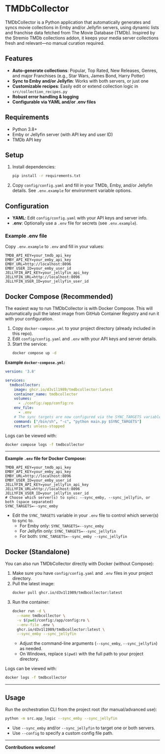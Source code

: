 # TMDbCollector

TMDbCollector is a Python application that automatically generates and syncs movie collections in Emby and/or Jellyfin servers, using dynamic lists and franchise data fetched from The Movie Database (TMDb). Inspired by the Stremio TMDb collections addon, it keeps your media server collections fresh and relevant—no manual curation required.

## Features
- **Auto-generate collections**: Popular, Top Rated, New Releases, Genres, and major Franchises (e.g., Star Wars, James Bond, Harry Potter)
- **Sync to Emby and/or Jellyfin**: Works with both servers, or just one
- **Customizable recipes**: Easily edit or extend collection logic in `src/collection_recipes.py`
- **Robust error handling & logging**
- **Configurable via YAML and/or .env files**

## Requirements
- Python 3.8+
- Emby or Jellyfin server (with API key and user ID)
- TMDb API key

## Setup
1. Install dependencies:
   ```sh
   pip install -r requirements.txt
   ```
2. Copy `config/config.yaml` and fill in your TMDb, Emby, and/or Jellyfin details. See `.env.example` for environment variable options.

## Configuration
- **YAML**: Edit `config/config.yaml` with your API keys and server info.
- **.env**: Optionally use a `.env` file for secrets (see `.env.example`).

### Example .env file
Copy `.env.example` to `.env` and fill in your values:

```env
TMDB_API_KEY=your_tmdb_api_key
EMBY_API_KEY=your_emby_api_key
EMBY_URL=http://localhost:8096
EMBY_USER_ID=your_emby_user_id
JELLYFIN_API_KEY=your_jellyfin_api_key
JELLYFIN_URL=http://localhost:8096
JELLYFIN_USER_ID=your_jellyfin_user_id
```

## Docker Compose (Recommended)

The easiest way to run TMDbCollector is with Docker Compose. This will automatically pull the latest image from GitHub Container Registry and run it with your configuration.

1. Copy `docker-compose.yml` to your project directory (already included in this repo).
2. Edit `config/config.yaml` and `.env` with your API keys and server details.
3. Start the service:
   ```sh
   docker compose up -d
   ```

**Example `docker-compose.yml`:**
```yaml
version: '3.8'

services:
  tmdbcollector:
    image: ghcr.io/d3v1l1989/tmdbcollector:latest
    container_name: tmdbcollector
    volumes:
      - ./config:/app/config:ro
    env_file:
      - .env
    # The sync targets are now configured via the SYNC_TARGETS variable in your .env file
    command: ["/bin/sh", "-c", "python main.py $SYNC_TARGETS"]
    restart: unless-stopped
```

Logs can be viewed with:
```sh
docker compose logs -f tmdbcollector
```

---

**Example `.env` file for Docker Compose:**
```env
TMDB_API_KEY=your_tmdb_api_key
EMBY_API_KEY=your_emby_api_key
EMBY_URL=http://localhost:8096
EMBY_USER_ID=your_emby_user_id
JELLYFIN_API_KEY=your_jellyfin_api_key
JELLYFIN_URL=http://localhost:8096
JELLYFIN_USER_ID=your_jellyfin_user_id
# Choose which server(s) to sync: --sync_emby, --sync_jellyfin, or both (space separated)
SYNC_TARGETS=--sync_emby
```

- Edit the `SYNC_TARGETS` variable in your `.env` file to control which server(s) to sync to.
  - For Emby only: `SYNC_TARGETS=--sync_emby`
  - For Jellyfin only: `SYNC_TARGETS=--sync_jellyfin`
  - For both: `SYNC_TARGETS=--sync_emby --sync_jellyfin`

## Docker (Standalone)

You can also run TMDbCollector directly with Docker (without Compose):

1. Make sure you have `config/config.yaml` and `.env` files in your project directory.
2. Pull the latest image:
   ```sh
   docker pull ghcr.io/d3v1l1989/tmdbcollector:latest
   ```
3. Run the container:
   ```sh
   docker run -d \
     --name tmdbcollector \
     -v $(pwd)/config:/app/config:ro \
     --env-file .env \
     ghcr.io/d3v1l1989/tmdbcollector:latest \
     --sync_emby --sync_jellyfin
   ```
   - Adjust the command-line arguments (`--sync_emby`, `--sync_jellyfin`) as needed.
   - On Windows, replace `$(pwd)` with the full path to your project directory.

Logs can be viewed with:
```sh
docker logs -f tmdbcollector
```

---

## Usage
Run the orchestration CLI from the project root (for manual/advanced use):

```sh
python -m src.app_logic --sync_emby --sync_jellyfin
```
- Use `--sync_emby` and/or `--sync_jellyfin` to target one or both servers.
- Use `--config` to specify a custom config file path.

---

**Contributions welcome!**
